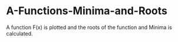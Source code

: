 # A-Functions-Minima-and-Roots
A function F(x) is plotted  and the roots of the function and Minima is calculated.
